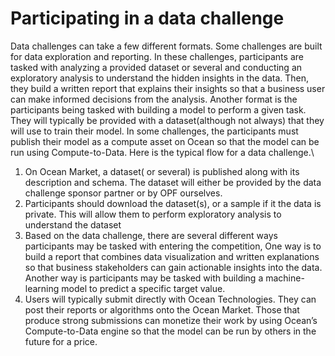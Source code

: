 # Participating in a data challenge

Data challenges can take a few different formats. Some challenges are built for data exploration and reporting. In these challenges, participants are tasked with analyzing a provided dataset or several and conducting an exploratory analysis to understand the hidden insights in the data. Then, they build a written report that explains their insights so that a business user can make informed decisions from the analysis. Another format is the participants being tasked with building a model to perform a given task. They will typically be provided with a dataset(although not always) that they will use to train their model. In some challenges, the participants must publish their model as a compute asset on Ocean so that the model can be run using Compute-to-Data. Here is the typical flow for a data challenge.\


1. On Ocean Market, a dataset( or several) is published along with its description and schema. The dataset will either be provided by the data challenge sponsor partner or by OPF ourselves.
2. Participants should download the dataset(s), or a sample if it the data is private. This will allow them to perform exploratory analysis to understand the dataset
3. Based on the data challenge, there are several different ways participants may be tasked with entering the competition, One way is to build a report that combines data visualization and written explanations so that business stakeholders can gain actionable insights into the data. Another way is participants may be tasked with building a machine-learning model to predict a specific target value.&#x20;
4. Users will typically submit directly with Ocean Technologies. They can post their reports or algorithms onto the Ocean Market. Those that produce strong submissions can monetize their work by using Ocean’s Compute-to-Data engine so that the model can be run by others in the future for a price.
